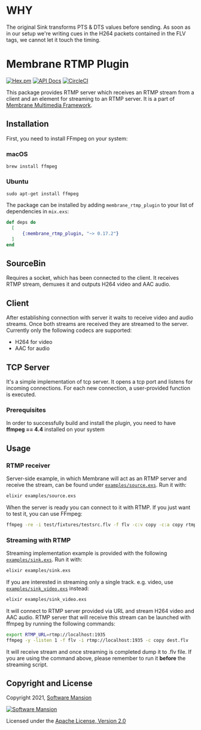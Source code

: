 # WHY
The original Sink transforms PTS & DTS values before sending. As soon as in our setup we're
writing cues in the H264 packets contained in the FLV tags, we cannot let it touch the timing.

# Membrane RTMP Plugin

[![Hex.pm](https://img.shields.io/hexpm/v/membrane_rtmp_plugin.svg)](https://hex.pm/packages/membrane_rtmp_plugin)
[![API Docs](https://img.shields.io/badge/api-docs-yellow.svg?style=flat)](https://hexdocs.pm/membrane_rtmp_plugin)
[![CircleCI](https://circleci.com/gh/membraneframework/membrane_rtmp_plugin.svg?style=svg)](https://circleci.com/gh/membraneframework/membrane_rtmp_plugin)

This package provides RTMP server which receives an RTMP stream from a client and an element for streaming to an RTMP server.
It is a part of [Membrane Multimedia Framework](https://membraneframework.org).

## Installation

First, you need to install FFmpeg on your system:

### macOS

```shell
brew install ffmpeg
```

### Ubuntu

```shell
sudo apt-get install ffmpeg
```

The package can be installed by adding `membrane_rtmp_plugin` to your list of dependencies in `mix.exs`:

```elixir
def deps do
  [
	  {:membrane_rtmp_plugin, "~> 0.17.2"}
  ]
end
```

## SourceBin

Requires a socket, which has been connected to the client. It receives RTMP stream, demuxes it and outputs H264 video and AAC audio.

## Client

After establishing connection with server it waits to receive video and audio streams. Once both streams are received they are streamed to the server.
Currently only the following codecs are supported:

- H264 for video
- AAC for audio

## TCP Server

It's a simple implementation of tcp server. It opens a tcp port and listens for incoming connections. For each new connection, a user-provided function is executed.

### Prerequisites

In order to successfully build and install the plugin, you need to have **ffmpeg == 4.4** installed on your system

## Usage

### RTMP receiver

Server-side example, in which Membrane will act as an RTMP server and receive the stream, can be found under [`examples/source.exs`](examples/source.exs). Run it with:

```bash
elixir examples/source.exs
```

When the server is ready you can connect to it with RTMP. If you just want to test it, you can use FFmpeg:

```bash
ffmpeg -re -i test/fixtures/testsrc.flv -f flv -c:v copy -c:a copy rtmp://localhost:5000
```

### Streaming with RTMP

Streaming implementation example is provided with the following [`examples/sink.exs`](examples/sink.exs). Run it with:

```bash
elixir examples/sink.exs
```

If you are interested in streaming only a single track. e.g. video, use [`examples/sink_video.exs`](examples/sink_video.exs) instead:

```bash
elixir examples/sink_video.exs
```

It will connect to RTMP server provided via URL and stream H264 video and AAC audio.
RTMP server that will receive this stream can be launched with ffmpeg by running the following commands:

```bash
export RTMP_URL=rtmp://localhost:1935
ffmpeg -y -listen 1 -f flv -i rtmp://localhost:1935 -c copy dest.flv
```

It will receive stream and once streaming is completed dump it to .flv file. If you are using the command above, please remember to run it **before** the streaming script.

## Copyright and License

Copyright 2021, [Software Mansion](https://swmansion.com/?utm_source=git&utm_medium=readme&utm_campaign=membrane_rtmp_plugin)

[![Software Mansion](https://logo.swmansion.com/logo?color=white&variant=desktop&width=200&tag=membrane-github)](https://swmansion.com/?utm_source=git&utm_medium=readme&utm_campaign=membrane_rtmp_plugin)

Licensed under the [Apache License, Version 2.0](LICENSE)
